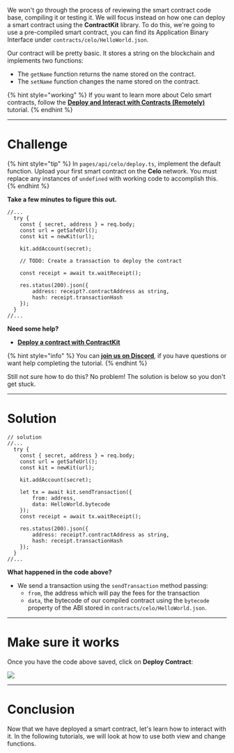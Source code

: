 We won't go through the process of reviewing the smart contract code base, compiling it or testing it. We will focus instead on how one can deploy a smart contract using the **ContractKit** library. To do this, we're going to use a pre-compiled smart contract, you can find its Application Binary Interface under `contracts/celo/HelloWorld.json`.

Our contract will be pretty basic. It stores a string on the blockchain and implements two functions:
* The `getName` function returns the name stored on the contract.
* The `setName` function changes the name stored on the contract.

{% hint style="working" %}
If you want to learn more about Celo smart contracts, follow the [**Deploy and Interact with Contracts (Remotely)**](https://learn.figment.io/tutorials/hello-contracts) tutorial.
{% endhint %}

----------------------------------

# Challenge

{% hint style="tip" %}
In `pages/api/celo/deploy.ts`, implement the default function. Upload your first smart contract on the **Celo** network. You must replace any instances of `undefined` with working code to accomplish this.
{% endhint %}

**Take a few minutes to figure this out.**

```tsx
//...
  try {
    const { secret, address } = req.body;
    const url = getSafeUrl();
    const kit = newKit(url);

    kit.addAccount(secret);

    // TODO: Create a transaction to deploy the contract

    const receipt = await tx.waitReceipt();

    res.status(200).json({
        address: receipt?.contractAddress as string,
        hash: receipt.transactionHash
    });
  }
//...
```

**Need some help?**
* [**Deploy a contract with ContractKit**](https://docs.celo.org/developer-guide/contractkit/usage#deploy-a-contract)  

{% hint style="info" %}
You can [**join us on Discord**](https://discord.gg/fszyM7K), if you have questions or want help completing the tutorial.
{% endhint %}

Still not sure how to do this? No problem! The solution is below so you don't get stuck.

----------------------------------

# Solution

```tsx
// solution
//...
  try {
    const { secret, address } = req.body;
    const url = getSafeUrl();
    const kit = newKit(url);

    kit.addAccount(secret);

    let tx = await kit.sendTransaction({
        from: address,
        data: HelloWorld.bytecode
    });
    const receipt = await tx.waitReceipt();

    res.status(200).json({
        address: receipt?.contractAddress as string,
        hash: receipt.transactionHash
    });
  }
//...
```

**What happened in the code above?**

* We send a transaction using the `sendTransaction` method passing:
  * `from`, the address which will pay the fees for the transaction
  * `data`, the bytecode of our compiled contract using the `bytecode` property of the ABI stored in `contracts/celo/HelloWorld.json`. 

----------------------------------

# Make sure it works

Once you have the code above saved, click on **Deploy Contract**:

![](../../../.gitbook/assets/pathways/celo/celo-deploy.gif)

----------------------------------

# Conclusion

Now that we have deployed a smart contract, let's learn how to interact with it. In the following tutorials, we will look at how to use both view and change functions.
